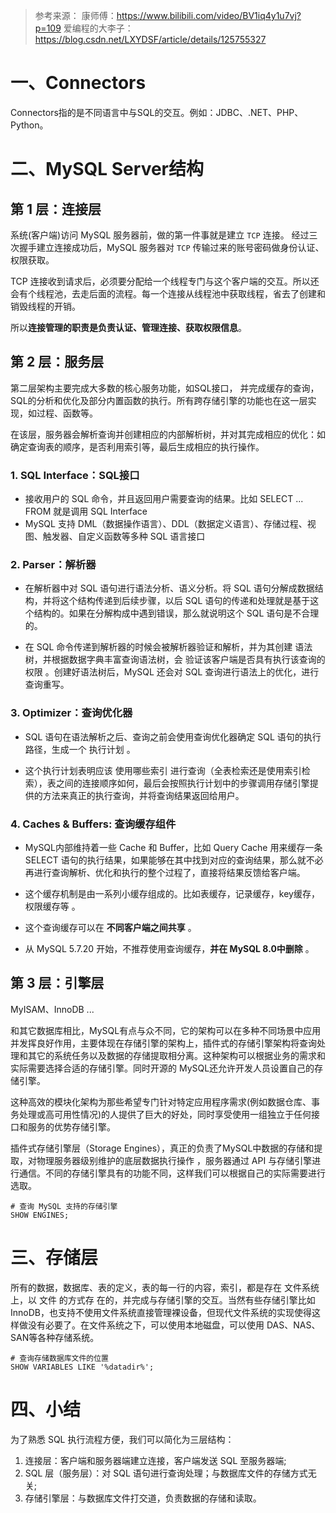 > 参考来源：
> 康师傅：https://www.bilibili.com/video/BV1iq4y1u7vj?p=109
> 爱编程的大李子：https://blog.csdn.net/LXYDSF/article/details/125755327

# 一、Connectors

Connectors指的是不同语言中与SQL的交互。例如：JDBC、.NET、PHP、Python。

# 二、MySQL Server结构

## 第 1 层：连接层

系统(客户端)访问 MySQL 服务器前，做的第一件事就是建立 `TCP` 连接。 经过三次握手建立连接成功后，MySQL 服务器对 `TCP` 传输过来的账号密码做身份认证、权限获取。

TCP 连接收到请求后，必须要分配给一个线程专门与这个客户端的交互。所以还会有个线程池，去走后面的流程。每一个连接从线程池中获取线程，省去了创建和销毁线程的开销。

所以**连接管理的职责是负责认证、管理连接、获取权限信息**。

## 第 2 层：服务层

第二层架构主要完成大多数的核心服务功能，如SQL接口， 并完成缓存的查询，SQL的分析和优化及部分内置函数的执行。所有跨存储引擎的功能也在这一层实现，如过程、函数等。

在该层，服务器会解析查询并创建相应的内部解析树，并对其完成相应的优化：如确定查询表的顺序，是否利用索引等，最后生成相应的执行操作。

### 1. SQL Interface：SQL接口

- 接收用户的 SQL 命令，并且返回用户需要查询的结果。比如 SELECT ... FROM 就是调用 SQL Interface
- MySQL 支持 DML（数据操作语言）、DDL（数据定义语言）、存储过程、视图、触发器、自定义函数等多种 SQL 语言接口

### 2. Parser：解析器

- 在解析器中对 SQL 语句进行语法分析、语义分析。将 SQL 语句分解成数据结构，并将这个结构传递到后续步骤，以后 SQL 语句的传递和处理就是基于这个结构的。如果在分解构成中遇到错误，那么就说明这个 SQL 语句是不合理的。

- 在 SQL 命令传递到解析器的时候会被解析器验证和解析，并为其创建 语法树，并根据数据字典丰富查询语法树，会 验证该客户端是否具有执行该查询的权限 。创建好语法树后，MySQL 还会对 SQL 查询进行语法上的优化，进行查询重写。
  

### 3. Optimizer：查询优化器

- SQL 语句在语法解析之后、查询之前会使用查询优化器确定 SQL 语句的执行路径，生成一个 执行计划 。

- 这个执行计划表明应该 使用哪些索引 进行查询（全表检索还是使用索引检索），表之间的连接顺序如何，最后会按照执行计划中的步骤调用存储引擎提供的方法来真正的执行查询，并将查询结果返回给用户。
  

### 4. Caches & Buffers: 查询缓存组件

- MySQL内部维持着一些 Cache 和 Buffer，比如 Query Cache 用来缓存一条 SELECT 语句的执行结果，如果能够在其中找到对应的查询结果，那么就不必再进行查询解析、优化和执行的整个过程了，直接将结果反馈给客户端。

- 这个缓存机制是由一系列小缓存组成的。比如表缓存，记录缓存，key缓存，权限缓存等 。

- 这个查询缓存可以在 **不同客户端之间共享** 。

- 从 MySQL 5.7.20 开始，不推荐使用查询缓存，**并在 MySQL 8.0中删除** 。
  

## 第 3 层：引擎层

MyISAM、InnoDB ...

和其它数据库相比，MySQL有点与众不同，它的架构可以在多种不同场景中应用并发挥良好作用，主要体现在存储引擎的架构上，插件式的存储引擎架构将查询处理和其它的系统任务以及数据的存储提取相分离。这种架构可以根据业务的需求和实际需要选择合适的存储引擎。同时开源的 MySQL还允许开发人员设置自己的存储引擎。

这种高效的模块化架构为那些希望专门针对特定应用程序需求(例如数据仓库、事务处理或高可用性情况)的人提供了巨大的好处，同时享受使用一组独立于任何接口和服务的优势存储引擎。

插件式存储引擎层（Storage Engines），真正的负责了MySQL中数据的存储和提取，对物理服务器级别维护的底层数据执行操作 ，服务器通过 API 与存储引擎进行通信。不同的存储引擎具有的功能不同，这样我们可以根据自己的实际需要进行选取。

```mysql
# 查询 MySQL 支持的存储引擎
SHOW ENGINES;
```

# 三、存储层

所有的数据，数据库、表的定义，表的每一行的内容，索引，都是存在 文件系统 上，以 文件 的方式存 在的，并完成与存储引擎的交互。当然有些存储引擎比如InnoDB，也支持不使用文件系统直接管理裸设备，但现代文件系统的实现使得这样做没有必要了。在文件系统之下，可以使用本地磁盘，可以使用 DAS、NAS、SAN等各种存储系统。
```mysql
# 查询存储数据库文件的位置
SHOW VARIABLES LIKE '%datadir%';
```

# 四、小结

为了熟悉 SQL 执行流程方便，我们可以简化为三层结构：

1. 连接层：客户端和服务器端建立连接，客户端发送 SQL 至服务器端;
2. SQL 层（服务层）：对 SQL 语句进行查询处理；与数据库文件的存储方式无关;
3. 存储引擎层：与数据库文件打交道，负责数据的存储和读取。